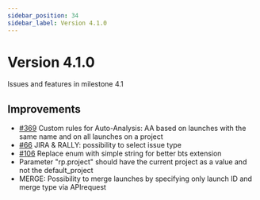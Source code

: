 ```yaml
---
sidebar_position: 34
sidebar_label: Version 4.1.0
---
```


# Version 4.1.0

Issues and features in milestone 4.1

## Improvements

* [#369](https://github.com/reportportal/reportportal/issues/369) Custom rules for Auto-Analysis: AA based on launches with the same name and on all launches on a project
* [#66](https://github.com/reportportal/reportportal/issues/66) JIRA & RALLY: possibility to select issue type
* [#106](https://github.com/reportportal/reportportal/pull/106) Replace enum with simple string for better bts extension
* Parameter "rp.project" should have the current project as a value and not the default_project
* MERGE: Possibility to merge launches by specifying only launch ID and merge type via APIrequest
